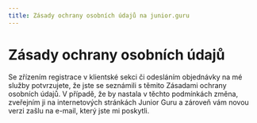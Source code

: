 ```yaml
---
title: Zásady ochrany osobních údajů na junior.guru
---
```


# Zásady ochrany osobních údajů

Se zřízením registrace v klientské sekci či odesláním objednávky na mé služby potvrzujete, že jste se seznámili s těmito Zásadami ochrany osobních údajů. V případě, že by nastala v těchto podmínkách změna, zveřejním ji na internetových stránkách Junior Guru a zároveň vám novou verzi zašlu na e-mail, který jste mi poskytli.
